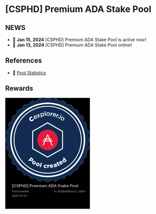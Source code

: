 # [CSPHD] Premium ADA Stake Pool

## NEWS
* 🚀 **Jan 15, 2024**  [CSPHD] Premium ADA Stake Pool is active now!
* 🚀 **Jan 13, 2024**  [CSPHD] Premium ADA Stake Pool online!


## References

* 🧲 [Pool Statistics](https://cexplorer.io/pool/pool1fcgm2ae0j3rmvghwa2064rfxcvugwa2qt89cc4jwtj0ecgh8na8/rewards#data)


## Rewards
<img src="doc\awd1.png" width="270">

